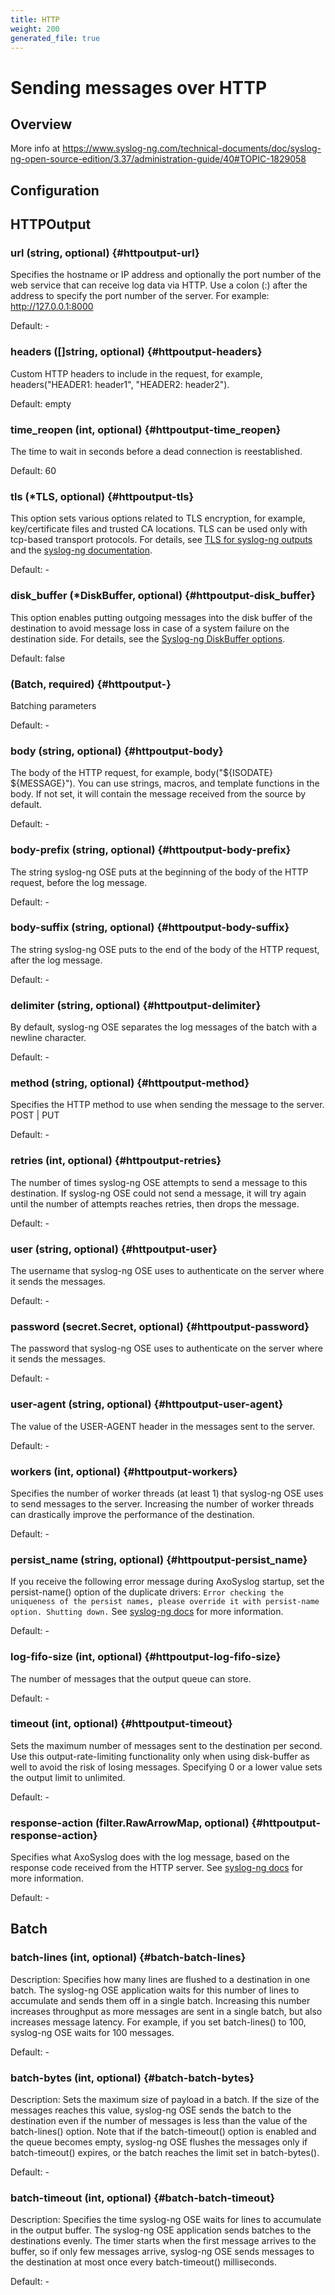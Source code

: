 ```yaml
---
title: HTTP
weight: 200
generated_file: true
---
```


# Sending messages over HTTP
## Overview
 More info at https://www.syslog-ng.com/technical-documents/doc/syslog-ng-open-source-edition/3.37/administration-guide/40#TOPIC-1829058

## Configuration
## HTTPOutput

### url (string, optional) {#httpoutput-url}

Specifies the hostname or IP address and optionally the port number of the web service that can receive log data via HTTP. Use a colon (:) after the address to specify the port number of the server. For example: http://127.0.0.1:8000 

Default: -

### headers ([]string, optional) {#httpoutput-headers}

Custom HTTP headers to include in the request, for example, headers("HEADER1: header1", "HEADER2: header2").

Default: empty

### time_reopen (int, optional) {#httpoutput-time_reopen}

The time to wait in seconds before a dead connection is reestablished.

Default: 60

### tls (*TLS, optional) {#httpoutput-tls}

This option sets various options related to TLS encryption, for example, key/certificate files and trusted CA locations. TLS can be used only with tcp-based transport protocols. For details, see [TLS for syslog-ng outputs](../tls/) and the [syslog-ng documentation](https://www.syslog-ng.com/technical-documents/doc/syslog-ng-open-source-edition/3.37/administration-guide/73#TOPIC-1829193). 

Default: -

### disk_buffer (*DiskBuffer, optional) {#httpoutput-disk_buffer}

This option enables putting outgoing messages into the disk buffer of the destination to avoid message loss in case of a system failure on the destination side. For details, see the [Syslog-ng DiskBuffer options](../disk_buffer/).

Default: false

###  (Batch, required) {#httpoutput-}

Batching parameters 

Default: -

### body (string, optional) {#httpoutput-body}

The body of the HTTP request, for example, body("${ISODATE} ${MESSAGE}"). You can use strings, macros, and template functions in the body. If not set, it will contain the message received from the source by default. 

Default: -

### body-prefix (string, optional) {#httpoutput-body-prefix}

The string syslog-ng OSE puts at the beginning of the body of the HTTP request, before the log message. 

Default: -

### body-suffix (string, optional) {#httpoutput-body-suffix}

The string syslog-ng OSE puts to the end of the body of the HTTP request, after the log message. 

Default: -

### delimiter (string, optional) {#httpoutput-delimiter}

By default, syslog-ng OSE separates the log messages of the batch with a newline character. 

Default: -

### method (string, optional) {#httpoutput-method}

Specifies the HTTP method to use when sending the message to the server. POST | PUT 

Default: -

### retries (int, optional) {#httpoutput-retries}

The number of times syslog-ng OSE attempts to send a message to this destination. If syslog-ng OSE could not send a message, it will try again until the number of attempts reaches retries, then drops the message. 

Default: -

### user (string, optional) {#httpoutput-user}

The username that syslog-ng OSE uses to authenticate on the server where it sends the messages. 

Default: -

### password (secret.Secret, optional) {#httpoutput-password}

The password that syslog-ng OSE uses to authenticate on the server where it sends the messages. 

Default: -

### user-agent (string, optional) {#httpoutput-user-agent}

The value of the USER-AGENT header in the messages sent to the server. 

Default: -

### workers (int, optional) {#httpoutput-workers}

Specifies the number of worker threads (at least 1) that syslog-ng OSE uses to send messages to the server. Increasing the number of worker threads can drastically improve the performance of the destination. 

Default: -

### persist_name (string, optional) {#httpoutput-persist_name}

If you receive the following error message during AxoSyslog startup, set the persist-name() option of the duplicate drivers: `Error checking the uniqueness of the persist names, please override it with persist-name option. Shutting down.` See [syslog-ng docs](https://axoflow.com/docs/axosyslog-core/chapter-destinations/configuring-destinations-http-nonjava/reference-destination-http-nonjava/#persist-name) for more information. 

Default: -

### log-fifo-size (int, optional) {#httpoutput-log-fifo-size}

The number of messages that the output queue can store. 

Default: -

### timeout (int, optional) {#httpoutput-timeout}

Sets the maximum number of messages sent to the destination per second. Use this output-rate-limiting functionality only when using disk-buffer as well to avoid the risk of losing messages. Specifying 0 or a lower value sets the output limit to unlimited. 

Default: -

### response-action (filter.RawArrowMap, optional) {#httpoutput-response-action}

Specifies what AxoSyslog does with the log message, based on the response code received from the HTTP server. See [syslog-ng docs](https://axoflow.com/docs/axosyslog-core/chapter-destinations/configuring-destinations-http-nonjava/reference-destination-http-nonjava/#response-action) for more information. 

Default: -


## Batch

### batch-lines (int, optional) {#batch-batch-lines}

Description: Specifies how many lines are flushed to a destination in one batch. The syslog-ng OSE application waits for this number of lines to accumulate and sends them off in a single batch. Increasing this number increases throughput as more messages are sent in a single batch, but also increases message latency. For example, if you set batch-lines() to 100, syslog-ng OSE waits for 100 messages. 

Default: -

### batch-bytes (int, optional) {#batch-batch-bytes}

Description: Sets the maximum size of payload in a batch. If the size of the messages reaches this value, syslog-ng OSE sends the batch to the destination even if the number of messages is less than the value of the batch-lines() option. Note that if the batch-timeout() option is enabled and the queue becomes empty, syslog-ng OSE flushes the messages only if batch-timeout() expires, or the batch reaches the limit set in batch-bytes(). 

Default: -

### batch-timeout (int, optional) {#batch-batch-timeout}

Description: Specifies the time syslog-ng OSE waits for lines to accumulate in the output buffer. The syslog-ng OSE application sends batches to the destinations evenly. The timer starts when the first message arrives to the buffer, so if only few messages arrive, syslog-ng OSE sends messages to the destination at most once every batch-timeout() milliseconds. 

Default: -


